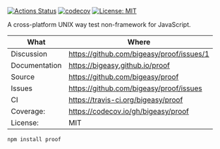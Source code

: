 [![Actions Status](https://github.com/bigeasy/proof/workflows/Node%20CI/badge.svg)](https://github.com/bigeasy/proof/actions)
[![codecov](https://codecov.io/gh/bigeasy/proof/branch/master/graph/badge.svg)](https://codecov.io/gh/bigeasy/proof)
[![License: MIT](https://img.shields.io/badge/License-MIT-yellow.svg)](https://opensource.org/licenses/MIT)

A cross-platform UNIX way test non-framework for JavaScript.

| What          | Where                                     |
| --- | --- |
| Discussion    | https://github.com/bigeasy/proof/issues/1 |
| Documentation | https://bigeasy.github.io/proof           |
| Source        | https://github.com/bigeasy/proof          |
| Issues        | https://github.com/bigeasy/proof/issues   |
| CI            | https://travis-ci.org/bigeasy/proof       |
| Coverage:     | https://codecov.io/gh/bigeasy/proof       |
| License:      | MIT                                       |


```
npm install proof
```

